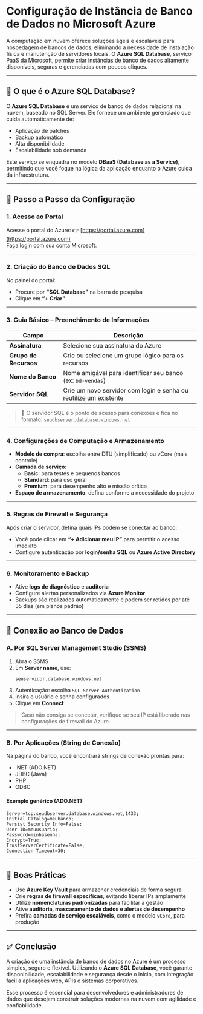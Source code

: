 # Configuração de Instância de Banco de Dados no Microsoft Azure

A computação em nuvem oferece soluções ágeis e escaláveis para hospedagem de bancos de dados, eliminando a necessidade de instalação física e manutenção de servidores locais. O **Azure SQL Database**, serviço PaaS da Microsoft, permite criar instâncias de banco de dados altamente disponíveis, seguras e gerenciadas com poucos cliques.

---

## 🧠 O que é o Azure SQL Database?

O **Azure SQL Database** é um serviço de banco de dados relacional na nuvem, baseado no SQL Server. Ele fornece um ambiente gerenciado que cuida automaticamente de:
- Aplicação de patches
- Backup automático
- Alta disponibilidade
- Escalabilidade sob demanda

Este serviço se enquadra no modelo **DBaaS (Database as a Service)**, permitindo que você foque na lógica da aplicação enquanto o Azure cuida da infraestrutura.

---

## 🚀 Passo a Passo da Configuração

### 1. Acesso ao Portal
Acesse o portal do Azure:
👉 [https://portal.azure.com](https://portal.azure.com)  
Faça login com sua conta Microsoft.

---

### 2. Criação do Banco de Dados SQL

No painel do portal:
- Procure por **"SQL Database"** na barra de pesquisa
- Clique em **“+ Criar”**

---

### 3. Guia Básico – Preenchimento de Informações

| Campo | Descrição |
|-------|-----------|
| **Assinatura** | Selecione sua assinatura do Azure |
| **Grupo de Recursos** | Crie ou selecione um grupo lógico para os recursos |
| **Nome do Banco** | Nome amigável para identificar seu banco (ex: `bd-vendas`) |
| **Servidor SQL** | Crie um novo servidor com login e senha ou reutilize um existente |

> 🔑 O servidor SQL é o ponto de acesso para conexões e fica no formato:
> `seudbserver.database.windows.net`

---

### 4. Configurações de Computação e Armazenamento

- **Modelo de compra**: escolha entre DTU (simplificado) ou vCore (mais controle)
- **Camada de serviço**:
  - **Basic**: para testes e pequenos bancos
  - **Standard**: para uso geral
  - **Premium**: para desempenho alto e missão crítica
- **Espaço de armazenamento**: defina conforme a necessidade do projeto

---

### 5. Regras de Firewall e Segurança

Após criar o servidor, defina quais IPs podem se conectar ao banco:
- Você pode clicar em **“+ Adicionar meu IP”** para permitir o acesso imediato
- Configure autenticação por **login/senha SQL** ou **Azure Active Directory**

---

### 6. Monitoramento e Backup

- Ative **logs de diagnóstico** e **auditoria**
- Configure alertas personalizados via **Azure Monitor**
- Backups são realizados automaticamente e podem ser retidos por até 35 dias (em planos padrão)

---

## 🔗 Conexão ao Banco de Dados

### A. Por SQL Server Management Studio (SSMS)

1. Abra o SSMS
2. Em **Server name**, use:
   ```
   seuservidor.database.windows.net
   ```
3. Autenticação: escolha `SQL Server Authentication`
4. Insira o usuário e senha configurados
5. Clique em **Connect**

> Caso não consiga se conectar, verifique se seu IP está liberado nas configurações de firewall do Azure.

---

### B. Por Aplicações (String de Conexão)

Na página do banco, você encontrará strings de conexão prontas para:
- .NET (ADO.NET)
- JDBC (Java)
- PHP
- ODBC

#### Exemplo genérico (ADO.NET):

```text
Server=tcp:seudbserver.database.windows.net,1433;
Initial Catalog=meubanco;
Persist Security Info=False;
User ID=meuusuario;
Password=minhasenha;
Encrypt=True;
TrustServerCertificate=False;
Connection Timeout=30;
```

---

## 🔐 Boas Práticas

- Use **Azure Key Vault** para armazenar credenciais de forma segura
- Crie **regras de firewall específicas**, evitando liberar IPs amplamente
- Utilize **nomenclaturas padronizadas** para facilitar a gestão
- Ative **auditoria, mascaramento de dados e alertas de desempenho**
- Prefira **camadas de serviço escaláveis**, como o modelo `vCore`, para produção

---

## ✅ Conclusão

A criação de uma instância de banco de dados no Azure é um processo simples, seguro e flexível. Utilizando o **Azure SQL Database**, você garante disponibilidade, escalabilidade e segurança desde o início, com integração fácil a aplicações web, APIs e sistemas corporativos.

Esse processo é essencial para desenvolvedores e administradores de dados que desejam construir soluções modernas na nuvem com agilidade e confiabilidade.

